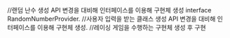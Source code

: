 //랜덤 난수 생성 API 변경을 대비해 인터페이스를 이용해 구현체 생성 interface RandomNumberProvider.
//사용자 입력을 받는 클래스 생성 API 변경을 대비해 인터페이스를 이용해 구현체 생성.
//레이싱 게임을 수행하는 구현체 생성 후 구현
